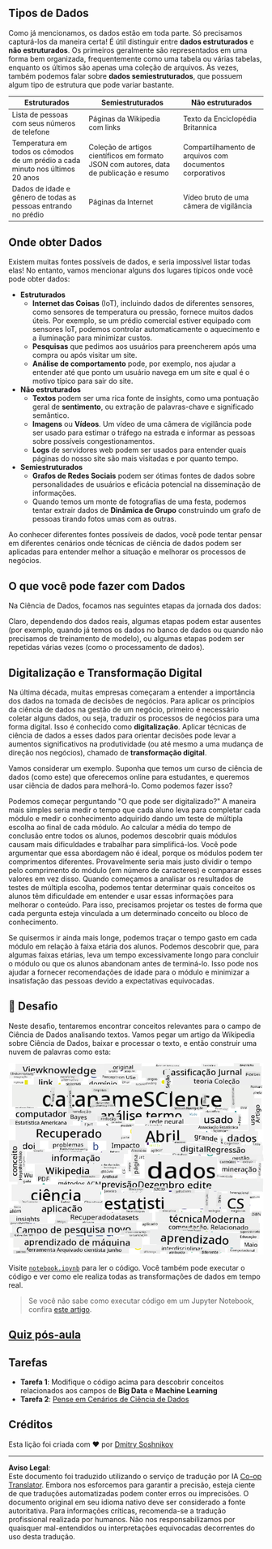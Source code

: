 <!--
CO_OP_TRANSLATOR_METADATA:
{
  "original_hash": "2583a9894af7123b2fcae3376b14c035",
  "translation_date": "2025-08-27T17:16:27+00:00",
  "source_file": "1-Introduction/01-defining-data-science/README.md",
  "language_code": "br"
}
-->
## Tipos de Dados

Como já mencionamos, os dados estão em toda parte. Só precisamos capturá-los da maneira certa! É útil distinguir entre **dados estruturados** e **não estruturados**. Os primeiros geralmente são representados em uma forma bem organizada, frequentemente como uma tabela ou várias tabelas, enquanto os últimos são apenas uma coleção de arquivos. Às vezes, também podemos falar sobre **dados semiestruturados**, que possuem algum tipo de estrutura que pode variar bastante.

| Estruturados                                                                | Semiestruturados                                                                               | Não estruturados                        |
| ---------------------------------------------------------------------------- | ---------------------------------------------------------------------------------------------- | --------------------------------------- |
| Lista de pessoas com seus números de telefone                               | Páginas da Wikipedia com links                                                                | Texto da Enciclopédia Britannica        |
| Temperatura em todos os cômodos de um prédio a cada minuto nos últimos 20 anos | Coleção de artigos científicos em formato JSON com autores, data de publicação e resumo       | Compartilhamento de arquivos com documentos corporativos |
| Dados de idade e gênero de todas as pessoas entrando no prédio              | Páginas da Internet                                                                            | Vídeo bruto de uma câmera de vigilância |

## Onde obter Dados

Existem muitas fontes possíveis de dados, e seria impossível listar todas elas! No entanto, vamos mencionar alguns dos lugares típicos onde você pode obter dados:

* **Estruturados**
  - **Internet das Coisas** (IoT), incluindo dados de diferentes sensores, como sensores de temperatura ou pressão, fornece muitos dados úteis. Por exemplo, se um prédio comercial estiver equipado com sensores IoT, podemos controlar automaticamente o aquecimento e a iluminação para minimizar custos.
  - **Pesquisas** que pedimos aos usuários para preencherem após uma compra ou após visitar um site.
  - **Análise de comportamento** pode, por exemplo, nos ajudar a entender até que ponto um usuário navega em um site e qual é o motivo típico para sair do site.
* **Não estruturados**
  - **Textos** podem ser uma rica fonte de insights, como uma pontuação geral de **sentimento**, ou extração de palavras-chave e significado semântico.
  - **Imagens** ou **Vídeos**. Um vídeo de uma câmera de vigilância pode ser usado para estimar o tráfego na estrada e informar as pessoas sobre possíveis congestionamentos.
  - **Logs** de servidores web podem ser usados para entender quais páginas do nosso site são mais visitadas e por quanto tempo.
* **Semiestruturados**
  - **Grafos de Redes Sociais** podem ser ótimas fontes de dados sobre personalidades de usuários e eficácia potencial na disseminação de informações.
  - Quando temos um monte de fotografias de uma festa, podemos tentar extrair dados de **Dinâmica de Grupo** construindo um grafo de pessoas tirando fotos umas com as outras.

Ao conhecer diferentes fontes possíveis de dados, você pode tentar pensar em diferentes cenários onde técnicas de ciência de dados podem ser aplicadas para entender melhor a situação e melhorar os processos de negócios.

## O que você pode fazer com Dados

Na Ciência de Dados, focamos nas seguintes etapas da jornada dos dados:

Claro, dependendo dos dados reais, algumas etapas podem estar ausentes (por exemplo, quando já temos os dados no banco de dados ou quando não precisamos de treinamento de modelo), ou algumas etapas podem ser repetidas várias vezes (como o processamento de dados).

## Digitalização e Transformação Digital

Na última década, muitas empresas começaram a entender a importância dos dados na tomada de decisões de negócios. Para aplicar os princípios da ciência de dados na gestão de um negócio, primeiro é necessário coletar alguns dados, ou seja, traduzir os processos de negócios para uma forma digital. Isso é conhecido como **digitalização**. Aplicar técnicas de ciência de dados a esses dados para orientar decisões pode levar a aumentos significativos na produtividade (ou até mesmo a uma mudança de direção nos negócios), chamado de **transformação digital**.

Vamos considerar um exemplo. Suponha que temos um curso de ciência de dados (como este) que oferecemos online para estudantes, e queremos usar ciência de dados para melhorá-lo. Como podemos fazer isso?

Podemos começar perguntando "O que pode ser digitalizado?" A maneira mais simples seria medir o tempo que cada aluno leva para completar cada módulo e medir o conhecimento adquirido dando um teste de múltipla escolha ao final de cada módulo. Ao calcular a média do tempo de conclusão entre todos os alunos, podemos descobrir quais módulos causam mais dificuldades e trabalhar para simplificá-los.
Você pode argumentar que essa abordagem não é ideal, porque os módulos podem ter comprimentos diferentes. Provavelmente seria mais justo dividir o tempo pelo comprimento do módulo (em número de caracteres) e comparar esses valores em vez disso.
Quando começamos a analisar os resultados de testes de múltipla escolha, podemos tentar determinar quais conceitos os alunos têm dificuldade em entender e usar essas informações para melhorar o conteúdo. Para isso, precisamos projetar os testes de forma que cada pergunta esteja vinculada a um determinado conceito ou bloco de conhecimento.

Se quisermos ir ainda mais longe, podemos traçar o tempo gasto em cada módulo em relação à faixa etária dos alunos. Podemos descobrir que, para algumas faixas etárias, leva um tempo excessivamente longo para concluir o módulo ou que os alunos abandonam antes de terminá-lo. Isso pode nos ajudar a fornecer recomendações de idade para o módulo e minimizar a insatisfação das pessoas devido a expectativas equivocadas.

## 🚀 Desafio

Neste desafio, tentaremos encontrar conceitos relevantes para o campo de Ciência de Dados analisando textos. Vamos pegar um artigo da Wikipedia sobre Ciência de Dados, baixar e processar o texto, e então construir uma nuvem de palavras como esta:

![Nuvem de Palavras para Ciência de Dados](../../../../translated_images/ds_wordcloud.664a7c07dca57de017c22bf0498cb40f898d48aa85b3c36a80620fea12fadd42.br.png)

Visite [`notebook.ipynb`](../../../../../../../../../1-Introduction/01-defining-data-science/notebook.ipynb ':ignore') para ler o código. Você também pode executar o código e ver como ele realiza todas as transformações de dados em tempo real.

> Se você não sabe como executar código em um Jupyter Notebook, confira [este artigo](https://soshnikov.com/education/how-to-execute-notebooks-from-github/).

## [Quiz pós-aula](https://purple-hill-04aebfb03.1.azurestaticapps.net/quiz/1)

## Tarefas

* **Tarefa 1**: Modifique o código acima para descobrir conceitos relacionados aos campos de **Big Data** e **Machine Learning**  
* **Tarefa 2**: [Pense em Cenários de Ciência de Dados](assignment.md)

## Créditos

Esta lição foi criada com ♥️ por [Dmitry Soshnikov](http://soshnikov.com)

---

**Aviso Legal**:  
Este documento foi traduzido utilizando o serviço de tradução por IA [Co-op Translator](https://github.com/Azure/co-op-translator). Embora nos esforcemos para garantir a precisão, esteja ciente de que traduções automatizadas podem conter erros ou imprecisões. O documento original em seu idioma nativo deve ser considerado a fonte autoritativa. Para informações críticas, recomenda-se a tradução profissional realizada por humanos. Não nos responsabilizamos por quaisquer mal-entendidos ou interpretações equivocadas decorrentes do uso desta tradução.
